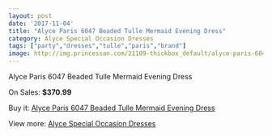 ```yaml
---
layout: post
date: '2017-11-04'
title: "Alyce Paris 6047 Beaded Tulle Mermaid Evening Dress"
category: Alyce Special Occasion Dresses
tags: ["party","dresses","tulle","paris","brand"]
image: http://img.princessan.com/21109-thickbox_default/alyce-paris-6047-beaded-tulle-mermaid-evening-dress.jpg
---
```

Alyce Paris 6047 Beaded Tulle Mermaid Evening Dress

On Sales: **$370.99**
<a href="https://www.princessan.com/en/9563-alyce-paris-6047-beaded-tulle-mermaid-evening-dress.html"><amp-img layout="responsive" width="600" height="600" src="//img.princessan.com/21109-thickbox_default/alyce-paris-6047-beaded-tulle-mermaid-evening-dress.jpg" alt="Alyce Paris 6047 Beaded Tulle Mermaid Evening Dress 0" /></a>

Buy it: [Alyce Paris 6047 Beaded Tulle Mermaid Evening Dress](https://www.princessan.com/en/9563-alyce-paris-6047-beaded-tulle-mermaid-evening-dress.html "Alyce Paris 6047 Beaded Tulle Mermaid Evening Dress")

View more: [Alyce Special Occasion Dresses](https://www.princessan.com/en/77- "Alyce Special Occasion Dresses")